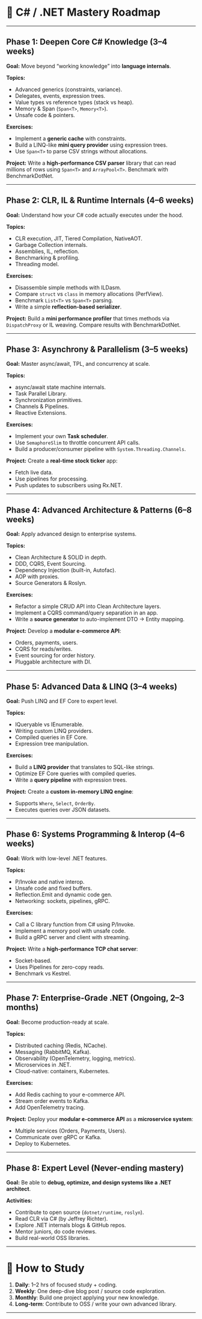 # 🌟 C# / .NET Mastery Roadmap

---

## **Phase 1: Deepen Core C# Knowledge (3–4 weeks)**

**Goal:** Move beyond “working knowledge” into **language internals**.

**Topics:**

* Advanced generics (constraints, variance).
* Delegates, events, expression trees.
* Value types vs reference types (stack vs heap).
* Memory & Span (`Span<T>`, `Memory<T>`).
* Unsafe code & pointers.

**Exercises:**

* Implement a **generic cache** with constraints.
* Build a LINQ-like **mini query provider** using expression trees.
* Use `Span<T>` to parse CSV strings without allocations.

**Project:**
Write a **high-performance CSV parser** library that can read millions of rows using `Span<T>` and `ArrayPool<T>`. Benchmark with BenchmarkDotNet.

---

## **Phase 2: CLR, IL & Runtime Internals (4–6 weeks)**

**Goal:** Understand how your C# code actually executes under the hood.

**Topics:**

* CLR execution, JIT, Tiered Compilation, NativeAOT.
* Garbage Collection internals.
* Assemblies, IL, reflection.
* Benchmarking & profiling.
* Threading model.

**Exercises:**

* Disassemble simple methods with ILDasm.
* Compare `struct` vs `class` in memory allocations (PerfView).
* Benchmark `List<T>` vs `Span<T>` parsing.
* Write a simple **reflection-based serializer**.

**Project:**
Build a **mini performance profiler** that times methods via `DispatchProxy` or IL weaving. Compare results with BenchmarkDotNet.

---

## **Phase 3: Asynchrony & Parallelism (3–5 weeks)**

**Goal:** Master async/await, TPL, and concurrency at scale.

**Topics:**

* async/await state machine internals.
* Task Parallel Library.
* Synchronization primitives.
* Channels & Pipelines.
* Reactive Extensions.

**Exercises:**

* Implement your own **Task scheduler**.
* Use `SemaphoreSlim` to throttle concurrent API calls.
* Build a producer/consumer pipeline with `System.Threading.Channels`.

**Project:**
Create a **real-time stock ticker** app:

* Fetch live data.
* Use pipelines for processing.
* Push updates to subscribers using Rx.NET.

---

## **Phase 4: Advanced Architecture & Patterns (6–8 weeks)**

**Goal:** Apply advanced design to enterprise systems.

**Topics:**

* Clean Architecture & SOLID in depth.
* DDD, CQRS, Event Sourcing.
* Dependency Injection (built-in, Autofac).
* AOP with proxies.
* Source Generators & Roslyn.

**Exercises:**

* Refactor a simple CRUD API into Clean Architecture layers.
* Implement a CQRS command/query separation in an app.
* Write a **source generator** to auto-implement DTO → Entity mapping.

**Project:**
Develop a **modular e-commerce API**:

* Orders, payments, users.
* CQRS for reads/writes.
* Event sourcing for order history.
* Pluggable architecture with DI.

---

## **Phase 5: Advanced Data & LINQ (3–4 weeks)**

**Goal:** Push LINQ and EF Core to expert level.

**Topics:**

* IQueryable vs IEnumerable.
* Writing custom LINQ providers.
* Compiled queries in EF Core.
* Expression tree manipulation.

**Exercises:**

* Build a **LINQ provider** that translates to SQL-like strings.
* Optimize EF Core queries with compiled queries.
* Write a **query pipeline** with expression trees.

**Project:**
Create a **custom in-memory LINQ engine**:

* Supports `Where`, `Select`, `OrderBy`.
* Executes queries over JSON datasets.

---

## **Phase 6: Systems Programming & Interop (4–6 weeks)**

**Goal:** Work with low-level .NET features.

**Topics:**

* P/Invoke and native interop.
* Unsafe code and fixed buffers.
* Reflection.Emit and dynamic code gen.
* Networking: sockets, pipelines, gRPC.

**Exercises:**

* Call a C library function from C# using P/Invoke.
* Implement a memory pool with unsafe code.
* Build a gRPC server and client with streaming.

**Project:**
Write a **high-performance TCP chat server**:

* Socket-based.
* Uses Pipelines for zero-copy reads.
* Benchmark vs Kestrel.

---

## **Phase 7: Enterprise-Grade .NET (Ongoing, 2–3 months)**

**Goal:** Become production-ready at scale.

**Topics:**

* Distributed caching (Redis, NCache).
* Messaging (RabbitMQ, Kafka).
* Observability (OpenTelemetry, logging, metrics).
* Microservices in .NET.
* Cloud-native: containers, Kubernetes.

**Exercises:**

* Add Redis caching to your e-commerce API.
* Stream order events to Kafka.
* Add OpenTelemetry tracing.

**Project:**
Deploy your **modular e-commerce API** as a **microservice system**:

* Multiple services (Orders, Payments, Users).
* Communicate over gRPC or Kafka.
* Deploy to Kubernetes.

---

## **Phase 8: Expert Level (Never-ending mastery)**

**Goal:** Be able to **debug, optimize, and design systems like a .NET architect**.

**Activities:**

* Contribute to open source (`dotnet/runtime`, `roslyn`).
* Read CLR via C# (by Jeffrey Richter).
* Explore .NET internals blogs & GitHub repos.
* Mentor juniors, do code reviews.
* Build real-world OSS libraries.

---

# 🔑 How to Study

1. **Daily**: 1–2 hrs of focused study + coding.
2. **Weekly**: One deep-dive blog post / source code exploration.
3. **Monthly**: Build one project applying your new knowledge.
4. **Long-term**: Contribute to OSS / write your own advanced library.

---
